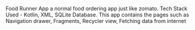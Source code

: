 Food Runner App a normal food ordering app just like zomato.
Tech Stack Used - Kotlin, XML, SQLite Database.
This app contains the pages such as Navigation drawer, Fragments, Recycler view, Fetching
data from internet
